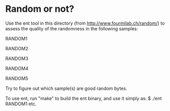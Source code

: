 # Random or not?

Use the ent tool in this directory (from
<http://www.fourmilab.ch/random/>) to assess the quality of the
randomness in the following samples:

RANDOM1

RANDOM2

RANDOM3

RANDOM4

RANDOM5

Try to figure out which sample(s) are good random bytes.

To use ent, run "make" to build the ent binary, and use it simply as:
$ ./ent RANDOM1 
etc.
